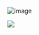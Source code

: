 
![image](https://github.com/GuilhermeNobrega/Senado/assets/100214869/a2982a1e-1e5a-48b2-ac2e-861d744151ca)

[![](https://img.shields.io/badge/Site-Docker-blue.svg)](https://learndocker.online/courses/)
